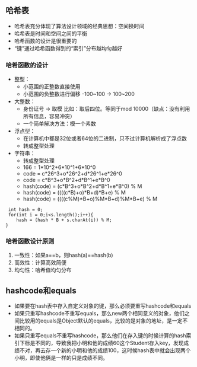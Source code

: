 ## 哈希表
* 哈希表充分体现了算法设计领域的经典思想：空间换时间
* 哈希表是时间和空间之间的平衡
* 哈希函数的设计是很重要的
* “键”通过哈希函数得到的“索引”分布越均匀越好
### 哈希函数的设计
* 整型：
    - 小范围的正整数直接使用
    - 小范围的负整数进行偏移 -100~100 -> 100~200
* 大整数：
    - 身份证号 -> 取模 比如：取后四位。等同于mod 10000（缺点：没有利用所有信息，容易冲突） 
    - 一个简单解决方法：模一个素数 
* 浮点型：
    - 在计算机中都是32位或者64位的二进制，只不过计算机解析成了浮点数    
    - 转成整型处理
* 字符串：
    - 转成整型处理
    - 166 = 1\*10^2+6\*10^1+6\*10^0
    - code = c\*26^3+o\*26^2+d\*26^1+e*26^0
    - code = c\*B^3+o\*B^2+d\*B^1+e*B^0
    - hash(code) = (c\*B^3+o\*B^2+d\*B^1+e*B^0) % M
    - hash(code) = ((((c*B)+o)*B+d)*B+e) % M 
    - hash(code) = ((((c%M)\*B+o)%M\*B+d)%M*B+e) % M 
```
 int hash = 0;
 for(int i = 0;i<s.length();i++){
    hash = (hash * B + s.charAt(i)) % M;
}
```   

### 哈希函数设计原则
1. 一致性：如果a==b，则hash(a)==hash(b)
2. 高效性：计算高效简便
3. 均匀性：哈希值均匀分布      

## hashcode和equals
* 如果要在hash表中存入自定义对象的键，那么必须要重写hashcode和equals
* 如果只重写hashcode不重写equals，那么new两个相同意义的对象，他们之间比较用的equals是Object默认的equals，比较的是对象的地址，是一定不相同的。
* 如果只重写equals不重写hashcode，那么他们在存入键的时候计算的hash索引下标是不同的，导致我把小明和他的成绩60这个Student存入key，发现成绩不对，再去存一个新的小明和他的成绩100，这时候hash表中就会出现两个小明，即使他俩是一样的只是成绩不同。
   